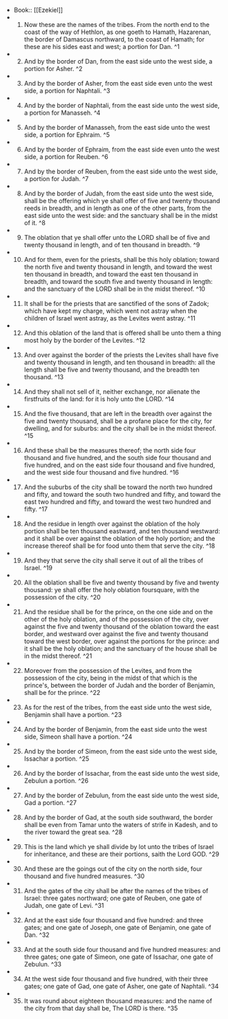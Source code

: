 - Book:: [[Ezekiel]]
- 1. Now these are the names of the tribes. From the north end to the coast of the way of Hethlon, as one goeth to Hamath, Hazarenan, the border of Damascus northward, to the coast of Hamath; for these are his sides east and west; a portion for Dan. ^1
- 2. And by the border of Dan, from the east side unto the west side, a portion for Asher. ^2
- 3. And by the border of Asher, from the east side even unto the west side, a portion for Naphtali. ^3
- 4. And by the border of Naphtali, from the east side unto the west side, a portion for Manasseh. ^4
- 5. And by the border of Manasseh, from the east side unto the west side, a portion for Ephraim. ^5
- 6. And by the border of Ephraim, from the east side even unto the west side, a portion for Reuben. ^6
- 7. And by the border of Reuben, from the east side unto the west side, a portion for Judah. ^7
- 8. And by the border of Judah, from the east side unto the west side, shall be the offering which ye shall offer of five and twenty thousand reeds in breadth, and in length as one of the other parts, from the east side unto the west side: and the sanctuary shall be in the midst of it. ^8
- 9. The oblation that ye shall offer unto the LORD shall be of five and twenty thousand in length, and of ten thousand in breadth. ^9
- 10. And for them, even for the priests, shall be this holy oblation; toward the north five and twenty thousand in length, and toward the west ten thousand in breadth, and toward the east ten thousand in breadth, and toward the south five and twenty thousand in length: and the sanctuary of the LORD shall be in the midst thereof. ^10
- 11. It shall be for the priests that are sanctified of the sons of Zadok; which have kept my charge, which went not astray when the children of Israel went astray, as the Levites went astray. ^11
- 12. And this oblation of the land that is offered shall be unto them a thing most holy by the border of the Levites. ^12
- 13. And over against the border of the priests the Levites shall have five and twenty thousand in length, and ten thousand in breadth: all the length shall be five and twenty thousand, and the breadth ten thousand. ^13
- 14. And they shall not sell of it, neither exchange, nor alienate the firstfruits of the land: for it is holy unto the LORD. ^14
- 15. And the five thousand, that are left in the breadth over against the five and twenty thousand, shall be a profane place for the city, for dwelling, and for suburbs: and the city shall be in the midst thereof. ^15
- 16. And these shall be the measures thereof; the north side four thousand and five hundred, and the south side four thousand and five hundred, and on the east side four thousand and five hundred, and the west side four thousand and five hundred. ^16
- 17. And the suburbs of the city shall be toward the north two hundred and fifty, and toward the south two hundred and fifty, and toward the east two hundred and fifty, and toward the west two hundred and fifty. ^17
- 18. And the residue in length over against the oblation of the holy portion shall be ten thousand eastward, and ten thousand westward: and it shall be over against the oblation of the holy portion; and the increase thereof shall be for food unto them that serve the city. ^18
- 19. And they that serve the city shall serve it out of all the tribes of Israel. ^19
- 20. All the oblation shall be five and twenty thousand by five and twenty thousand: ye shall offer the holy oblation foursquare, with the possession of the city. ^20
- 21. And the residue shall be for the prince, on the one side and on the other of the holy oblation, and of the possession of the city, over against the five and twenty thousand of the oblation toward the east border, and westward over against the five and twenty thousand toward the west border, over against the portions for the prince: and it shall be the holy oblation; and the sanctuary of the house shall be in the midst thereof. ^21
- 22. Moreover from the possession of the Levites, and from the possession of the city, being in the midst of that which is the prince's, between the border of Judah and the border of Benjamin, shall be for the prince. ^22
- 23. As for the rest of the tribes, from the east side unto the west side, Benjamin shall have a portion. ^23
- 24. And by the border of Benjamin, from the east side unto the west side, Simeon shall have a portion. ^24
- 25. And by the border of Simeon, from the east side unto the west side, Issachar a portion. ^25
- 26. And by the border of Issachar, from the east side unto the west side, Zebulun a portion. ^26
- 27. And by the border of Zebulun, from the east side unto the west side, Gad a portion. ^27
- 28. And by the border of Gad, at the south side southward, the border shall be even from Tamar unto the waters of strife in Kadesh, and to the river toward the great sea. ^28
- 29. This is the land which ye shall divide by lot unto the tribes of Israel for inheritance, and these are their portions, saith the Lord GOD. ^29
- 30. And these are the goings out of the city on the north side, four thousand and five hundred measures. ^30
- 31. And the gates of the city shall be after the names of the tribes of Israel: three gates northward; one gate of Reuben, one gate of Judah, one gate of Levi. ^31
- 32. And at the east side four thousand and five hundred: and three gates; and one gate of Joseph, one gate of Benjamin, one gate of Dan. ^32
- 33. And at the south side four thousand and five hundred measures: and three gates; one gate of Simeon, one gate of Issachar, one gate of Zebulun. ^33
- 34. At the west side four thousand and five hundred, with their three gates; one gate of Gad, one gate of Asher, one gate of Naphtali. ^34
- 35. It was round about eighteen thousand measures: and the name of the city from that day shall be, The LORD is there. ^35

